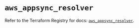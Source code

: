 # `aws_appsync_resolver`

Refer to the Terraform Registry for docs: [`aws_appsync_resolver`](https://registry.terraform.io/providers/hashicorp/aws/5.69.0/docs/resources/appsync_resolver).
